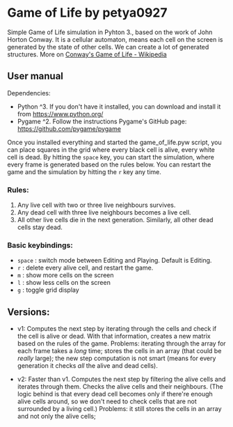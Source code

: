 # Game of Life by petya0927
Simple Game of Life simulation in Pyhton 3., based on the work of John Horton Conway. It is a cellular automaton, means each cell on the screen is generated by the state of other cells. We can create a lot of generated structures. More on [Conway's Game of Life - Wikipedia](https://en.wikipedia.org/wiki/Conway%27s_Game_of_Life)

## User manual

Dependencies:
- Python ^3. If you don't have it installed, you can download and install it from https://www.python.org/
- Pygame ^2. Follow the instructions Pygame's GitHub page: https://github.com/pygame/pygame

Once you installed everything and started the game_of_life.pyw script, you can place squares in the grid where every black cell is alive, every white cell is dead. By hitting the ```space``` key, you can start the simulation, where every frame is generated based on the rules below. You can restart the game and the simulation by hitting the ```r``` key any time. 

### Rules:
1. Any live cell with two or three live neighbours survives.
2. Any dead cell with three live neighbours becomes a live cell.
3. All other live cells die in the next generation. Similarly, all other dead cells stay dead.

### Basic keybindings:

- ```space``` : switch mode between Editing and Playing. Default is Editing.
- ```r``` : delete every alive cell, and restart the game.
- ```m``` : show more cells on the screen
- ```l``` : show less cells on the screen
- ```g``` : toggle grid display 

## Versions:
- v1: Computes the next step by iterating through the cells and check if the cell is alive or dead. With that information, creates a new matrix based on the rules of the game. Problems: iterating through the array for each frame takes a *long* time; stores the cells in an array (that could be *really* large); the new step computation is not smart (means for every generation it checks *all* the alive and dead cells).

- v2: Faster than v1. Computes the next step by filtering the alive cells and iterates through them. Checks the alive cells and their neighbours. (The logic behind is that every dead cell becomes only if there're enough alive cells around, so we don't need to check cells that are not surrounded by a living cell.) Problems: it still stores the cells in an array and not only the alive cells; 